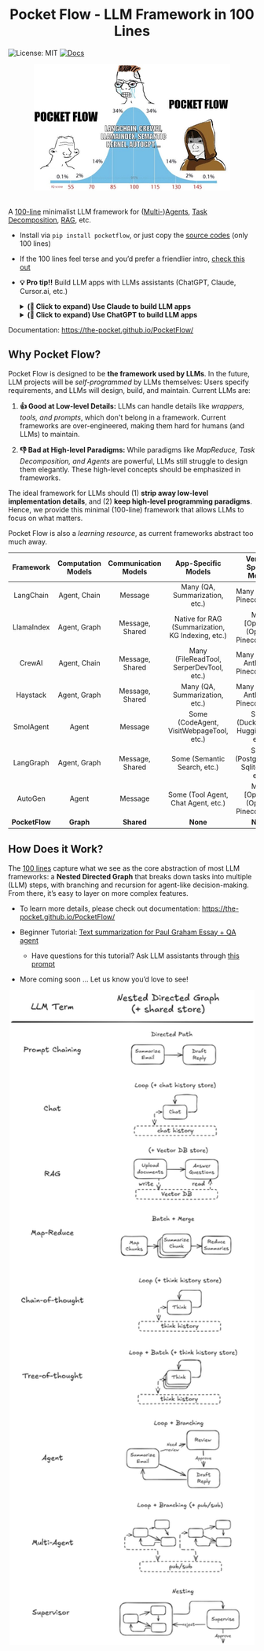 <h1 align="center">Pocket Flow - LLM Framework in 100 Lines</h1>



![License: MIT](https://img.shields.io/badge/License-MIT-yellow.svg)
[![Docs](https://img.shields.io/badge/docs-latest-blue)](https://the-pocket.github.io/PocketFlow/)

<div align="center">
  <img src="./assets/minillmflow.jpg" width="400"/>
</div>

<br>

A [100-line](pocketflow/__init__.py) minimalist LLM framework for ([Multi-](https://the-pocket.github.io/PocketFlow/multi_agent.html))[Agents](https://the-pocket.github.io/PocketFlow/agent.html), [Task Decomposition](https://the-pocket.github.io/PocketFlow/decomp.html), [RAG](https://the-pocket.github.io/PocketFlow/rag.html), etc.

- Install via  ```pip install pocketflow```, or just copy the [source codes](pocketflow/__init__.py) (only 100 lines)

- If the 100 lines feel terse and you’d prefer a friendlier intro, [check this out](https://chatgpt.com/share/678564bd-1ba4-8000-98e4-a6ffe363c1b8)

- **💡 Pro tip!!** Build LLM apps with LLMs assistants (ChatGPT, Claude, Cursor.ai, etc.)

  <details>
    <summary><b>(🫵 Click to expand) Use Claude to build LLM apps</b></summary>

    - Create a [project](https://www.anthropic.com/news/projects) and upload the [docs](docs) to project knowledge
  
    - Set project custom instructions. For example:
      ```
      1. check "tool.md" and "llm.md" for the required functions.
      2. design the high-level (batch) flow and nodes in artifact using mermaid
      3. design the shared memory structure: define its fields, data structures, and how they will be updated.
      Think out aloud for above first and ask users if your design makes sense.
      4. Finally, implement. Start with simple, minimalistic codes without, for example, typing. Write the codes in artifact.
      ```
    - Ask it to build LLM apps (Sonnet 3.5 strongly recommended)!
      ```
      Help me build a chatbot based on a directory of PDFs.
      ```
 
      <div align="center">
        <img src="./assets/claude_project.gif"/>
      </div>
  </details>

  <details>
    <summary><b>(🫵 Click to expand) Use ChatGPT to build LLM apps</b></summary>

    - Try the [GPT assistant](https://chatgpt.com/g/g-677464af36588191b9eba4901946557b-mini-llm-flow-assistant). However, it uses older models, which are good for explaining but not that good at coding.

      <div align="center">
        <img src="./assets/gpt_store.gif"/>
      </div>

    - For stronger coding capabilities, consider sending the [docs](docs) to more advanced models like O1.
  
        - Paste the docs link (https://github.com/the-pocket/PocketFlow/tree/main/docs) to [Gitingest](https://gitingest.com/).

        - Then, paste the generated contents into your O1 prompt, and ask it to build LLM apps.
     
    
  </details>


Documentation: https://the-pocket.github.io/PocketFlow/

## Why Pocket Flow?

Pocket Flow is designed to be **the framework used by LLMs**. In the future, LLM projects will be *self-programmed* by LLMs themselves: Users specify requirements, and LLMs will design, build, and maintain. Current LLMs are:

1. **👍 Good at Low-level Details:** LLMs can handle details like *wrappers, tools, and prompts*, which don't belong in a framework. Current frameworks are over-engineered, making them hard for humans (and LLMs) to maintain.

2. **👎 Bad at High-level Paradigms:** While paradigms like *MapReduce, Task Decomposition, and Agents* are powerful, LLMs still struggle to design them elegantly. These high-level concepts should be emphasized in frameworks.

The ideal framework for LLMs should (1) **strip away low-level implementation details**, and (2) **keep high-level programming paradigms**. Hence, we provide this minimal (100-line) framework that allows LLMs to focus on what matters.  

Pocket Flow is also a *learning resource*, as current frameworks abstract too much away.

| Framework      | Computation Models | Communication Models | App-Specific Models                                    | Vendor-Specific Models                                   | LOC               | Package + Dep. Size         |
|:--------------:|:------------------:|:--------------------:|:-------------------------------------------------------:|:--------------------------------------------------------:|:-----------------:|:---------------------------:|
| LangChain      | Agent, Chain       | Message              | Many (QA, Summarization, etc.)                         | Many (OpenAI, Pinecone, etc.)                           | *405K*            | *+166MB*                    |
| LlamaIndex     | Agent, Graph       | Message, Shared      | Native for RAG (Summarization, KG Indexing, etc.)      | Many [Optional] (OpenAI, Pinecone, etc.)                | *77K (core-only)* | *+189MB (core-only)*        |
| CrewAI         | Agent, Chain       | Message, Shared      | Many (FileReadTool, SerperDevTool, etc.)               | Many (OpenAI, Anthropic, Pinecone, etc.)                | *18K*             | *+173MB*                    |
| Haystack       | Agent, Graph       | Message, Shared      | Many (QA, Summarization, etc.)                         | Many (OpenAI, Anthropic, Pinecone, etc.)                | *31K*             | *+195MB*                    |
| SmolAgent      | Agent              | Message              | Some (CodeAgent, VisitWebpageTool, etc.)               | Some (DuckDuckGo, Hugging Face, etc.)                   | *8K*              | *+198MB*                    |
| LangGraph      | Agent, Graph       | Message, Shared      | Some (Semantic Search, etc.)                           | Some (PostgresStore, SqliteSaver, etc.)                 | *37K*             | *+51MB*                     |
| AutoGen        | Agent              | Message              | Some (Tool Agent, Chat Agent, etc.)                    | Many [Optional] (OpenAI, Pinecone, etc.)                | *7K (core-only)*  | *+26MB (core-only)*         |
| **PocketFlow** | **Graph**          | **Shared**           | **None**                                                | **None**                                                | **100**           | **+56KB**                   |


## How Does it Work?

The [100 lines](pocketflow/__init__.py) capture what we see as the core abstraction of most LLM frameworks: a **Nested Directed Graph** that breaks down tasks into multiple (LLM) steps, with branching and recursion for agent-like decision-making. From there, it’s easy to layer on more complex features.



- To learn more details, please check out documentation: https://the-pocket.github.io/PocketFlow/

- Beginner Tutorial: [Text summarization for Paul Graham Essay + QA agent](https://colab.research.google.com/github/the-pocket/PocketFlow/blob/main/cookbook/demo.ipynb)

    - Have questions for this tutorial? Ask LLM assistants through [this prompt](https://chatgpt.com/share/676f16d2-7064-8000-b9d7-f6874346a6b5)
 
- More coming soon ... Let us know you’d love to see!

<div align="center">
  <img src="./assets/graph.png" width="500"/>
</div>
